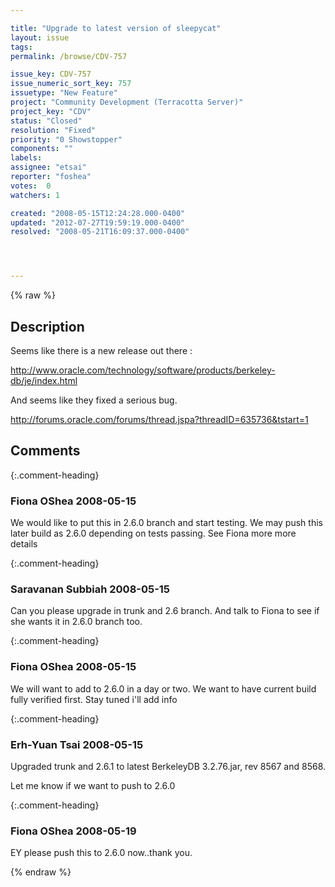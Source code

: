 ```yaml
---

title: "Upgrade to latest version of sleepycat"
layout: issue
tags: 
permalink: /browse/CDV-757

issue_key: CDV-757
issue_numeric_sort_key: 757
issuetype: "New Feature"
project: "Community Development (Terracotta Server)"
project_key: "CDV"
status: "Closed"
resolution: "Fixed"
priority: "0 Showstopper"
components: ""
labels: 
assignee: "etsai"
reporter: "foshea"
votes:  0
watchers: 1

created: "2008-05-15T12:24:28.000-0400"
updated: "2012-07-27T19:59:19.000-0400"
resolved: "2008-05-21T16:09:37.000-0400"




---
```


{% raw %}

## Description

<div markdown="1" class="description">

Seems like there is a new release out there :

http://www.oracle.com/technology/software/products/berkeley-db/je/index.html

And seems like they fixed a serious bug.

http://forums.oracle.com/forums/thread.jspa?threadID=635736&tstart=1

</div>

## Comments


{:.comment-heading}
### **Fiona OShea** <span class="date">2008-05-15</span>

<div markdown="1" class="comment">

We would like to put this in 2.6.0 branch and start testing. We may push this later build as 2.6.0 depending on tests passing.  See Fiona more more details

</div>


{:.comment-heading}
### **Saravanan Subbiah** <span class="date">2008-05-15</span>

<div markdown="1" class="comment">

Can you please upgrade in trunk and 2.6 branch. And talk to Fiona to see if she wants it in 2.6.0 branch too.

</div>


{:.comment-heading}
### **Fiona OShea** <span class="date">2008-05-15</span>

<div markdown="1" class="comment">

We will want to add to 2.6.0 in a day or two. We want to have current build fully verified first. Stay tuned i'll add info

</div>


{:.comment-heading}
### **Erh-Yuan Tsai** <span class="date">2008-05-15</span>

<div markdown="1" class="comment">

Upgraded trunk and 2.6.1 to latest BerkeleyDB 3.2.76.jar,  rev 8567 and 8568.

Let me know if we want to push to 2.6.0

</div>


{:.comment-heading}
### **Fiona OShea** <span class="date">2008-05-19</span>

<div markdown="1" class="comment">

EY please push this to 2.6.0 now..thank you.

</div>



{% endraw %}
